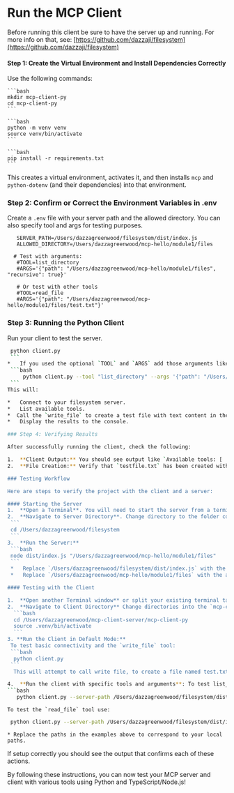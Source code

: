 # Run the MCP Client

Before running this client be sure to have the server up and running.  For more info on that, see: [https://github.com/dazzaji/filesystem](https://github.com/dazzaji/filesystem)

#### Step 1: Create the Virtual Environment and Install Dependencies Correctly

Use the following commands:
    
    ```bash
    mkdir mcp-client-py
    cd mcp-client-py
    ```
    
    ```bash
    python -m venv venv
    source venv/bin/activate
    ```

    ```bash
    pip install -r requirements.txt
    ```

This creates a virtual environment, activates it, and then installs `mcp` and `python-dotenv` (and their dependencies) into that environment.

### Step 2: Confirm or Correct the Environment Variables in .env

Create a `.env` file with your server path and the allowed directory. You can also specify tool and args for testing purposes.
   ```env
      SERVER_PATH=/Users/dazzagreenwood/filesystem/dist/index.js
      ALLOWED_DIRECTORY=/Users/dazzagreenwood/mcp-hello/module1/files
      
     # Test with arguments:
      #TOOL=list_directory
      #ARGS='{"path": "/Users/dazzagreenwood/mcp-hello/module1/files", "recursive": true}'
      
      # Or test with other tools
      #TOOL=read_file
      #ARGS='{"path": "/Users/dazzagreenwood/mcp-hello/module1/files/test.txt"}'
   ```

### Step 3: Running the Python Client

Run your client to test the server.

   ```bash
    python client.py
    ```
   *   If you used the optional `TOOL` and `ARGS` add those arguments like so:
    ```bash
        python client.py --tool "list_directory" --args '{"path": "/Users/dazzagreenwood/mcp-hello/module1/files", "recursive": true}'
    ```
This will:

*   Connect to your filesystem server.
*   List available tools.
*  Call the `write_file` to create a test file with text content in the specified directory, if `tool` is not specified in the .env file.
*   Display the results to the console.

### Step 4: Verifying Results

After successfully running the client, check the following:

1.  **Client Output:** You should see output like `Available tools: [ ... ]`, and the result from the `write_file` (or other tool call).
2.  **File Creation:** Verify that `testfile.txt` has been created with the correct content inside `/Users/dazzagreenwood/mcp-hello/module1/files/`.  If testing with the read or list tools, make sure the output is what you'd expect.

### Testing Workflow

Here are steps to verify the project with the client and a server:

#### Starting the Server
1.  **Open a Terminal**. You will need to start the server from a terminal.
2.  **Navigate to Server Directory**. Change directory to the folder containing the server:
    ```
    cd /Users/dazzagreenwood/filesystem
    ```
3.  **Run the Server:**
    ```bash
    node dist/index.js "/Users/dazzagreenwood/mcp-hello/module1/files"
    ```
    *   Replace `/Users/dazzagreenwood/filesystem/dist/index.js` with the actual path to the compiled file.
    *   Replace `/Users/dazzagreenwood/mcp-hello/module1/files` with the allowed directory.

#### Testing with the Client

1.  **Open another Terminal window** or split your existing terminal tab.
2.  **Navigate to Client Directory** Change directories into the `mcp-client-py` folder:
     ```bash
     cd /Users/dazzagreenwood/mcp-client-server/mcp-client-py
     source .venv/bin/activate
     ```
3. **Run the Client in Default Mode:**
    To test basic connectivity and the `write_file` tool:
    ```bash
     python client.py
    ```
     This will attempt to call write file, to create a file named test.txt into the `/Users/dazzagreenwood/mcp-hello/module1/files` directory with the string `Hello from Python the new standup MCP client!` as it's content.

4.  **Run the client with specific tools and arguments**: To test list_directory, use the following:
  ```bash
      python client.py --server-path /Users/dazzagreenwood/filesystem/dist/index.js --allowed-dir /Users/dazzagreenwood/mcp-hello/module1/files --tool list_directory --args '{"path": "/Users/dazzagreenwood/mcp-hello/module1/files", "recursive": true}'
  ```
    To test the `read_file` tool use:
  ```bash
   python client.py --server-path /Users/dazzagreenwood/filesystem/dist/index.js --allowed-dir /Users/dazzagreenwood/mcp-hello/module1/files --tool read_file --args '{"path": "/Users/dazzagreenwood/mcp-hello/module1/files/test.txt"}'
  ```
    * Replace the paths in the examples above to correspond to your local paths.

If setup correctly you should see the output that confirms each of these actions.

By following these instructions, you can now test your MCP server and client with various tools using Python and TypeScript/Node.js!
